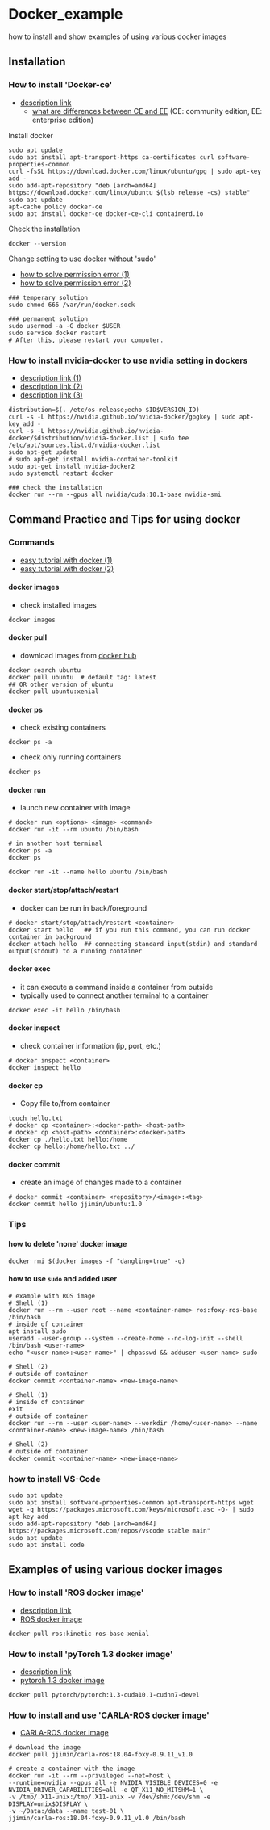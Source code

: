 # Docker_example
how to install and show examples of using various docker images

## Installation
### How to install 'Docker-ce'
* [description link](https://www.quantumdl.com/entry/PyTorchTensorflow%EB%A5%BC-%EC%9C%84%ED%95%9C-Docker-%EC%8B%9C%EC%9E%91%ED%95%98%EA%B8%B0)
   - [what are differences between CE and EE](https://nobase-dev.tistory.com/34) (CE: community edition, EE: enterprise edition)
 
 Install docker
 ```
 sudo apt update
 sudo apt install apt-transport-https ca-certificates curl software-properties-common
 curl -fsSL https://download.docker.com/linux/ubuntu/gpg | sudo apt-key add -
 sudo add-apt-repository "deb [arch=amd64] https://download.docker.com/linux/ubuntu $(lsb_release -cs) stable"
 sudo apt update
 apt-cache policy docker-ce
 sudo apt install docker-ce docker-ce-cli containerd.io 
 
 ```
 Check the installation
 ```
 docker --version
 ```
 
 Change setting to use docker without 'sudo'
 
 * [how to solve permission error (1)](http://www.kwangsiklee.com/2017/05/%ED%95%B4%EA%B2%B0%EB%B0%A9%EB%B2%95-solving-docker-permission-denied-while-trying-to-connect-to-the-docker-daemon-socket/)
* [how to solve permission error (2)](https://techoverflow.net/2017/03/01/solving-docker-permission-denied-while-trying-to-connect-to-the-docker-daemon-socket/)
 ```
 ### temperary solution
 sudo chmod 666 /var/run/docker.sock
 
 ### permanent solution
 sudo usermod -a -G docker $USER
 sudo service docker restart
 # After this, please restart your computer.
 ```
 
### How to install nvidia-docker to use nvidia setting in dockers
* [description link (1)](https://github.com/NVIDIA/nvidia-docker)
* [description link (2)](https://www.quantumdl.com/entry/PyTorchTensorflow%EB%A5%BC-%EC%9C%84%ED%95%9C-Docker-%EC%8B%9C%EC%9E%91%ED%95%98%EA%B8%B0)
* [description link (3)](https://docs.nvidia.com/datacenter/cloud-native/container-toolkit/install-guide.html#docker)
 ```
 distribution=$(. /etc/os-release;echo $ID$VERSION_ID)
 curl -s -L https://nvidia.github.io/nvidia-docker/gpgkey | sudo apt-key add -
 curl -s -L https://nvidia.github.io/nvidia-docker/$distribution/nvidia-docker.list | sudo tee /etc/apt/sources.list.d/nvidia-docker.list
 sudo apt-get update
 # sudo apt-get install nvidia-container-toolkit
 sudo apt-get install nvidia-docker2
 sudo systemctl restart docker
 
 ### check the installation
 docker run --rm --gpus all nvidia/cuda:10.1-base nvidia-smi
 ```

## Command Practice and Tips for using docker
### Commands
* [easy tutorial with docker (1)](https://tecadmin.net/install-docker-on-ubuntu/)
* [easy tutorial with docker (2)](http://pyrasis.com/Docker/Docker-HOWTO)
#### docker images
* check installed images
 ```
 docker images
 ```
#### docker pull
* download images from [docker hub](https://hub.docker.com/)
 ```
 docker search ubuntu
 docker pull ubuntu  # default tag: latest
 ## OR other version of ubuntu
 docker pull ubuntu:xenial
 ```
#### docker ps
* check existing containers
 ```
 docker ps -a
 ```
* check only running containers
 ```
 docker ps
 ```
#### docker run
* launch new container with image
 ```
 # docker run <options> <image> <command>
 docker run -it --rm ubuntu /bin/bash
 
 # in another host terminal
 docker ps -a
 docker ps
 
 docker run -it --name hello ubuntu /bin/bash
 ```
#### docker start/stop/attach/restart
* docker can be run in back/foreground
 ```
 # docker start/stop/attach/restart <container>
 docker start hello   ## if you run this command, you can run docker container in background
 docker attach hello  ## connecting standard input(stdin) and standard output(stdout) to a running container
 ```
#### docker exec
* it can execute a command inside a container from outside
* typically used to connect another terminal to a container
 ```
 docker exec -it hello /bin/bash
 ```
#### docker inspect
* check container information (ip, port, etc.)
 ```
 # docker inspect <container>
 docker inspect hello
 ```
#### docker cp
* Copy file to/from container
 ```
 touch hello.txt
 # docker cp <container>:<docker-path> <host-path>
 # docker cp <host-path> <container>:<docker-path>
 docker cp ./hello.txt hello:/home
 docker cp hello:/home/hello.txt ../
 ```
#### docker commit
* create an image of changes made to a container
 ```
 # docker commit <container> <repository>/<image>:<tag>
 docker commit hello jjimin/ubuntu:1.0
 ```
### Tips
#### how to delete 'none' docker image
```
docker rmi $(docker images -f "dangling=true" -q)
```

#### how to use `sudo` and added user
```
# example with ROS image
# Shell (1)
docker run --rm --user root --name <container-name> ros:foxy-ros-base /bin/bash
# inside of container
apt install sudo
useradd --user-group --system --create-home --no-log-init --shell /bin/bash <user-name>
echo "<user-name>:<user-name>" | chpasswd && adduser <user-name> sudo
```
```
# Shell (2)
# outside of container
docker commit <container-name> <new-image-name>
```
```
# Shell (1)
# inside of container
exit
# outside of container
docker run --rm --user <user-name> --workdir /home/<user-name> --name <container-name> <new-image-name> /bin/bash
```
```
# Shell (2)
# outside of container
docker commit <container-name> <new-image-name>
```

### how to install VS-Code
```
sudo apt update
sudo apt install software-properties-common apt-transport-https wget
wget -q https://packages.microsoft.com/keys/microsoft.asc -O- | sudo apt-key add -
sudo add-apt-repository "deb [arch=amd64] https://packages.microsoft.com/repos/vscode stable main"
sudo apt update
sudo apt install code
```


## Examples of using various docker images

### How to install 'ROS docker image'
* [description link](http://wiki.ros.org/docker/Tutorials/Docker)
* [ROS docker image](https://registry.hub.docker.com/_/ros/?tab=tags)
 ```
 docker pull ros:kinetic-ros-base-xenial
 ```
 
### How to install 'pyTorch 1.3 docker image'
* [description link](https://www.quantumdl.com/entry/PyTorchTensorflow%EB%A5%BC-%EC%9C%84%ED%95%9C-Docker-%EC%8B%9C%EC%9E%91%ED%95%98%EA%B8%B0)
* [pytorch 1.3 docker image](https://hub.docker.com/r/pytorch/pytorch/tags?page=1&name=1.3)
 ```
 docker pull pytorch/pytorch:1.3-cuda10.1-cudnn7-devel
 ```
  
### How to install and use 'CARLA-ROS docker image'
* [CARLA-ROS docker image](https://hub.docker.com/r/jjimin/carla-ros/tags)
 ```
 # download the image
 docker pull jjimin/carla-ros:18.04-foxy-0.9.11_v1.0
 
 # create a container with the image
 docker run -it --rm --privileged --net=host \
 --runtime=nvidia --gpus all -e NVIDIA_VISIBLE_DEVICES=0 -e NVIDIA_DRIVER_CAPABILITIES=all -e QT_X11_NO_MITSHM=1 \
 -v /tmp/.X11-unix:/tmp/.X11-unix -v /dev/shm:/dev/shm -e DISPLAY=unix$DISPLAY \
 -v ~/Data:/data --name test-01 \
 jjimin/carla-ros:18.04-foxy-0.9.11_v1.0 /bin/bash
 ```

